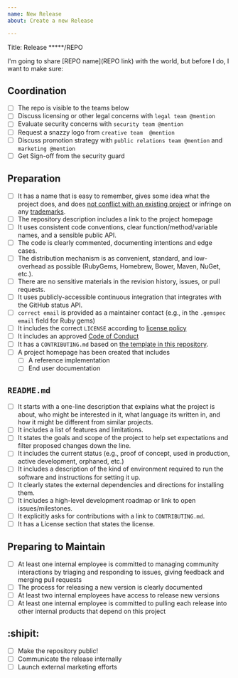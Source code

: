 ```yaml
---
name: New Release
about: Create a new Release

---
```

Title: Release *****/REPO

I'm going to share [REPO name](REPO link) with the world, but before I do, I want to make sure:

## Coordination

- [ ] The repo is visible to the teams below
- [ ] Discuss licensing or other legal concerns with `legal team @mention`
- [ ] Evaluate security concerns with `security team @mention`
- [ ] Request a snazzy logo  from `creative team  @mention`
- [ ] Discuss promotion strategy with `public relations team @mention` and `marketing @mention`
- [ ] Get Sign-off from the security guard

## Preparation

- [ ] It has a name that is easy to remember, gives some idea what the project does, and does [not conflict with an existing project](http://ivantomic.com/projects/ospnc/) or infringe on any [trademarks](http://www.uspto.gov).
- [ ] The repository description includes a link to the project homepage
- [ ] It uses consistent code conventions, clear function/method/variable names, and a sensible public API.
- [ ] The code is clearly commented, documenting intentions and edge cases.
- [ ] The distribution mechanism is as convenient, standard, and low-overhead as possible (RubyGems, Homebrew, Bower, Maven, NuGet, etc.).
- [ ] There are no sensitive materials in the revision history, issues, or pull requests.
- [ ] It uses publicly-accessible continuous integration that integrates with the GitHub status API.
- [ ] `correct email` is provided as a maintainer contact (e.g., in the `.gemspec` `email` field for Ruby gems)
- [ ] It includes the correct `LICENSE` according to [license policy](docs/license-policy.md)
- [ ] It includes an approved [Code of Conduct](templates/CODE-OF-CONDUCT.md)
- [ ] It has a `CONTRIBUTING.md` based on [the template in this repository](templates/CONTRIBUTING.md).
- [ ] A project homepage has been created that includes
  - [ ] A reference implementation
  - [ ] End user documentation

## `README.md`

- [ ] It starts with a one-line description that explains what the project is about, who might be interested in it, what language its written in, and how it might be different from similar projects.
- [ ] It includes a list of features and limitations.
- [ ] It states the goals and scope of the project to help set expectations and filter proposed changes down the line.
- [ ] It includes the current status (e.g., proof of concept, used in production, active development, orphaned, etc.)
- [ ] It includes a description of the kind of environment required to run the software and instructions for setting it up.
- [ ] It clearly states the external dependencies and directions for installing them.
- [ ] It includes a high-level development roadmap or link to open issues/milestones.
- [ ] It explicitly asks for contributions with a link to `CONTRIBUTING.md`.
- [ ] It has a License section that states the license.

## Preparing to Maintain

- [ ] At least one internal employee is committed to managing community interactions by triaging and responding to issues, giving feedback and merging pull requests
- [ ] The process for releasing a new version is clearly documented
- [ ] At least two internal employees have access to release new versions
- [ ] At least one internal employee is committed to pulling each release into other internal products that depend on this project

## :shipit:

- [ ] Make the repository public!
- [ ] Communicate the release internally
- [ ] Launch external marketing efforts
